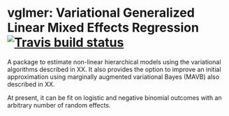 # vglmer: Variational Generalized Linear Mixed Effects Regression [![Travis build status](https://travis-ci.com/mgoplerud/vglmer.svg?token=xHM2cTJdHAzcsxnP4SwG&branch=master)](https://travis-ci.com/mgoplerud/vglmer)

A package to estimate non-linear hierarchical models using the variational algorithms described in XX. It also provides the option to improve an initial approximation using marginally augmented variational Bayes (MAVB) also described in XX.

At present, it can be fit on logistic and negative binomial outcomes with an arbitrary number of random effects.
